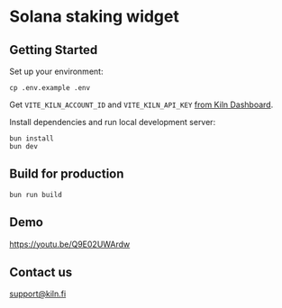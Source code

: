 # Solana staking widget

## Getting Started
Set up your environment:
```
cp .env.example .env
```

Get `VITE_KILN_ACCOUNT_ID` and `VITE_KILN_API_KEY` [from Kiln Dashboard](https://docs.kiln.fi/v1/kiln-products/connect/accessing-kiln-connect#generating-an-api-key-by-creating-a-new-application).


Install dependencies and run local development server:
```
bun install
bun dev
```


## Build for production

```
bun run build
```

## Demo

https://youtu.be/Q9E02UWArdw

## Contact us

support@kiln.fi
